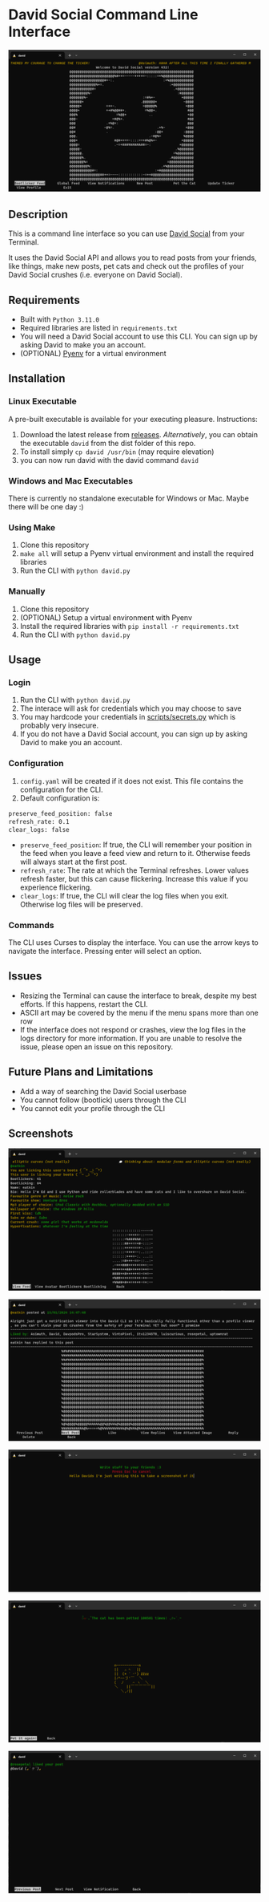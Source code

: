 # David Social Command Line Interface

![David Social CLI homepage](https://github.com/Eatkin/david-social-cli/blob/master/screens/david_home.png?raw=true)

## Description
This is a command line interface so you can use [David Social](https://www.davidsocial.com) from your Terminal.

It uses the David Social API and allows you to read posts from your friends, like things, make new posts, pet cats and check out the profiles of your David Social crushes (i.e. everyone on David Social).

## Requirements
* Built with `Python 3.11.0`
* Required libraries are listed in `requirements.txt`
* You will need a David Social account to use this CLI. You can sign up by asking David to make you an account.
* (OPTIONAL) [Pyenv](https://github.com/pyenv/pyenv) for a virtual environment

## Installation

### Linux Executable
A pre-built executable is available for your executing pleasure.
Instructions:
1. Download the latest release from [releases](https://github.com/Eatkin/david-social-cli/releases/). *Alternatively*, you can obtain the executable `david` from the dist folder of this repo.
2. To install simply `cp david /usr/bin` (may require elevation)
3. you can now run david with the david command `david`


### Windows and Mac Executables
There is currently no standalone executable for Windows or Mac. Maybe there will be one day :)

### Using Make
1. Clone this repository
2. `make all` will setup a Pyenv virtual environment and install the required libraries
3. Run the CLI with `python david.py`

### Manually
1. Clone this repository
2. (OPTIONAL) Setup a virtual environment with Pyenv
3. Install the required libraries with `pip install -r requirements.txt`
4. Run the CLI with `python david.py`

## Usage
### Login
1. Run the CLI with `python david.py`
2. The interace will ask for credentials which you may choose to save
3. You may hardcode your credentials in [scripts/secrets.py](https://github.com/Eatkin/david-social-cli/blob/master/scripts/secrets.py) which is probably very insecure.
4. If you do not have a David Social account, you can sign up by asking David to make you an account.

### Configuration
1. `config.yaml` will be created if it does not exist. This file contains the configuration for the CLI.
2. Default configuration is:
```
preserve_feed_position: false
refresh_rate: 0.1
clear_logs: false
```
* `preserve_feed_position`: If true, the CLI will remember your position in the feed when you leave a feed view and return to it. Otherwise feeds will always start at the first post.
* `refresh_rate`: The rate at which the Terminal refreshes. Lower values refresh faster, but this can cause flickering. Increase this value if you experience flickering.
* `clear_logs`: If true, the CLI will clear the log files when you exit. Otherwise log files will be preserved.

### Commands
The CLI uses Curses to display the interface. You can use the arrow keys to navigate the interface. Pressing enter will select an option.

## Issues
* Resizing the Terminal can cause the interface to break, despite my best efforts. If this happens, restart the CLI.
* ASCII art may be covered by the menu if the menu spans more than one row
* If the interface does not respond or crashes, view the log files in the logs directory for more information. If you are unable to resolve the issue, please open an issue on this repository.

## Future Plans and Limitations
* Add a way of searching the David Social userbase
* You cannot follow (bootlick) users through the CLI
* You cannot edit your profile through the CLI

## Screenshots

![View Profile](https://github.com/Eatkin/david-social-cli/blob/master/screens/profile.png?raw=true)

![Feed viewer](https://github.com/Eatkin/david-social-cli/blob/master/screens/feed.png?raw=true)

![Write posts to your friends](https://github.com/Eatkin/david-social-cli/blob/master/screens/newpost.png?raw=true)

![Pet the David Social cat](https://github.com/Eatkin/david-social-cli/blob/master/screens/catpetting.png?raw=true)

![Check your notifications](https://github.com/Eatkin/david-social-cli/blob/master/screens/notifications.png?raw=true)
